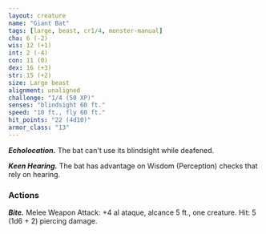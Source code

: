 ```yaml
---
layout: creature
name: "Giant Bat"
tags: [large, beast, cr1/4, monster-manual]
cha: 6 (-2)
wis: 12 (+1)
int: 2 (-4)
con: 11 (0)
dex: 16 (+3)
str: 15 (+2)
size: Large beast
alignment: unaligned
challenge: "1/4 (50 XP)"
senses: "blindsight 60 ft."
speed: "10 ft., fly 60 ft."
hit_points: "22 (4d10)"
armor_class: "13"
---
```


***Echolocation.*** The bat can't use its blindsight while deafened.

***Keen Hearing.*** The bat has advantage on Wisdom (Perception) checks that rely on hearing.

### Actions

***Bite.*** Melee Weapon Attack: +4 al ataque, alcance 5 ft., one creature. Hit: 5 (1d6 + 2) piercing damage.